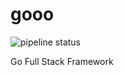 

# gooo

![pipeline status](https://github.com/version-1/gooo/actions/workflows/main.yaml/badge.svg)

Go Full Stack Framework
